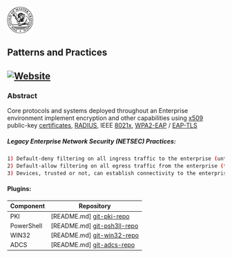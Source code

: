  [![img](https://github.com/DataW3apons/gitlab/blob/master/img/theguild.png)]()

## Patterns and Practices
[![Website](https://img.shields.io/badge/Patterns%20and%20Practices%20-%20ENTERPRISE%20NETWORK%20MANAGEMENT-blue.svg?style=flat-squared)](http://winthirtytwo.gitlab.dataweapons.org)
----

### Abstract
Core protocols and systems deployed throughout an Enterprise environment implement encryption and other capabilities using [x509] public-key [certificates], [RADIUS], IEEE [8021x], [WPA2-EAP] / [EAP-TLS]


##### Legacy Enterprise Network Security (NETSEC) Practices:
```bash
1) Default-deny filtering on all ingress traffic to the enterprise (untrusted).
2) Default-allow filtering on all egress traffic from the enterprise (trusted).
3) Devices, trusted or not, can establish connectivity to the enterprise (hosts).
```

#### Plugins:
| Component | Repository |
| ------ | ------ |
| PKI | [README.md] [git-pki-repo] |
| PowerShell | [README.md] [git-psh3ll-repo] |
| WIN32 | [README.md] [git-win32-repo] |
| ADCS | [README.md] [git-adcs-repo] |

[//]: # (These are reference links used in the body of this note and get stripped out when the markdown processor does its job. There is no need to format nicely because it shouldn't be seen. Thanks SO - http://stackoverflow.com/questions/4823468/store-comments-in-markdown-syntax)

  
   [dataweapons]: <https://www.dataweapons.org>
   [WIFI]: <https://www.wi-fi.org>
   [x509]: <https://en.wikipedia.org/wiki/X.509>
   [enroll]: <https://enroll.dataweapons.org/certsrv/>
   [Core Infrastructure]: <https://github.com/dataweapons/dillinger>
   [certificates]: <https://en.wikipedia.org/wiki/Public_key_certificate>
   [RADIUS]: <https://en.wikipedia.org/wiki/RADIUS>
   [SMTPS]: <https://en.wikipedia.org/wiki/SMTPS>
   [WPA2-EAP]: <https://en.wikipedia.org/wiki/Extensible_Authentication_Protocol>
   [DNSSEC]: <https://en.wikipedia.org/wiki/DNSSEC>
   [IPSEC]: <https://en.wikipedia.org/wiki/IPSEC>
   [pki]: <http://pki.dataweapons.org/pki>
   [EAP-TLS]: <https://en.wikipedia.org/wiki/Extensible_Authentication_Protocol#EAP-TLS>
   [8021x]: <https://en.wikipedia.org/wiki/IEEE_802.1X>
   [SCEP]: <https://www.ietf.org/id/draft-gutmann-scep-05.txt>
   [NDES]: <http://aka.ms/ndes>
   [CES]:<https://technet.microsoft.com/en-us/library/hh831822(v=ws.11).aspx>
   [CEP]: <https://technet.microsoft.com/en-us/library/hh831625(v=ws.11).aspx>
   [ADCS]: <https://technet.microsoft.com/en-us/library/hh831574(v=ws.11).aspx>
   [git-pki-repo]: <https://github.com/dataweapons/docs/enterprise/pki.git>
   [git-wlan-repo]: <https://github.com/dataweapons/docs/enterprise/wlan.git>
   [git-adcs-repo]: <https://github.com/dataweapons/win32/adcs.git>
   [git-psh3ll-repo]: <http://psh3ll.gitlab.dataweapons.org/>
   [git-win32-repo]: <http://winthirtytwo.gitlab.dataweapons.org/>
   [Environmental Impact Statement]: <https://github.com/dataweapons/pki/eis.aspx>
   [df1]: <http://daringfireball.net/projects/markdown/>
   [markdown-it]: <https://github.com/markdown-it/markdown-it>
   [Ace Editor]: <http://ace.ajax.org>
   [node.js]: <http://nodejs.org>
   [Twitter Bootstrap]: <http://twitter.github.com/bootstrap/>
   [jQuery]: <http://jquery.com>
   [@tjholowaychuk]: <http://twitter.com/tjholowaychuk>
   [express]: <http://expressjs.com>
   [AngularJS]: <http://angularjs.org>
   [Gulp]: <http://gulpjs.com>
   
